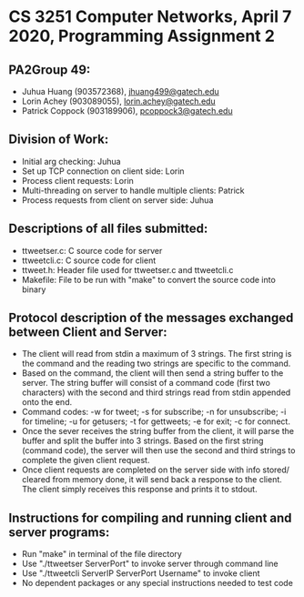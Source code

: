 # CS 3251 Computer Networks, April 7 2020, Programming Assignment 2

## PA2Group 49:
- Juhua Huang (903572368), jhuang499@gatech.edu
- Lorin Achey (903089055), lorin.achey@gatech.edu
- Patrick Coppock (903189906), pcoppock3@gatech.edu

## Division of Work:
- Initial arg checking: Juhua
- Set up TCP connection on client side: Lorin
- Process client requests: Lorin
- Multi-threading on server to handle multiple clients: Patrick
- Process requests from client on server side: Juhua

## Descriptions of all files submitted:
- ttweetser.c: C source code for server
- ttweetcli.c: C source code for client
- ttweet.h: Header file used for ttweetser.c and ttweetcli.c
- Makefile: File to be run with "make" to convert the source code into binary

## Protocol description of the messages exchanged between Client and Server:
- The client will read from stdin a maximum of 3 strings. The first string is 
the command and the reading two strings are specific to the command.
- Based on the command, the client will then send a string buffer to the server. 
The string buffer will consist of a command code (first two characters) with the 
second and third strings read from stdin appended onto the end.
- Command codes: -w for tweet​; -s for subscribe; -n for unsubscribe; 
-i for timeline; -u for getusers; -t for gettweets; -e for exit; -c for connect.
- Once the sever receives the string buffer from the client, it will parse the 
buffer and split the buffer into 3 strings. Based on the first string 
(command code), the server will then use the second and third strings to 
complete the given client request.
- Once client requests are completed on the server side with info stored/ 
cleared from memory done, it will send back a response to the client. 
The client simply receives this response and prints it to stdout.

## Instructions for compiling and running client and server programs:
- Run "make" in terminal of the file directory
- Use "./ttweetser ServerPort" to invoke server through command line
- Use "./ttweetcli ServerIP ServerPort Username" to invoke client
- No dependent packages or any special instructions needed to test code
